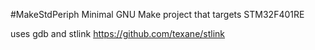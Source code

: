 #MakeStdPeriph
Minimal GNU Make project that targets STM32F401RE

uses gdb and stlink https://github.com/texane/stlink 




